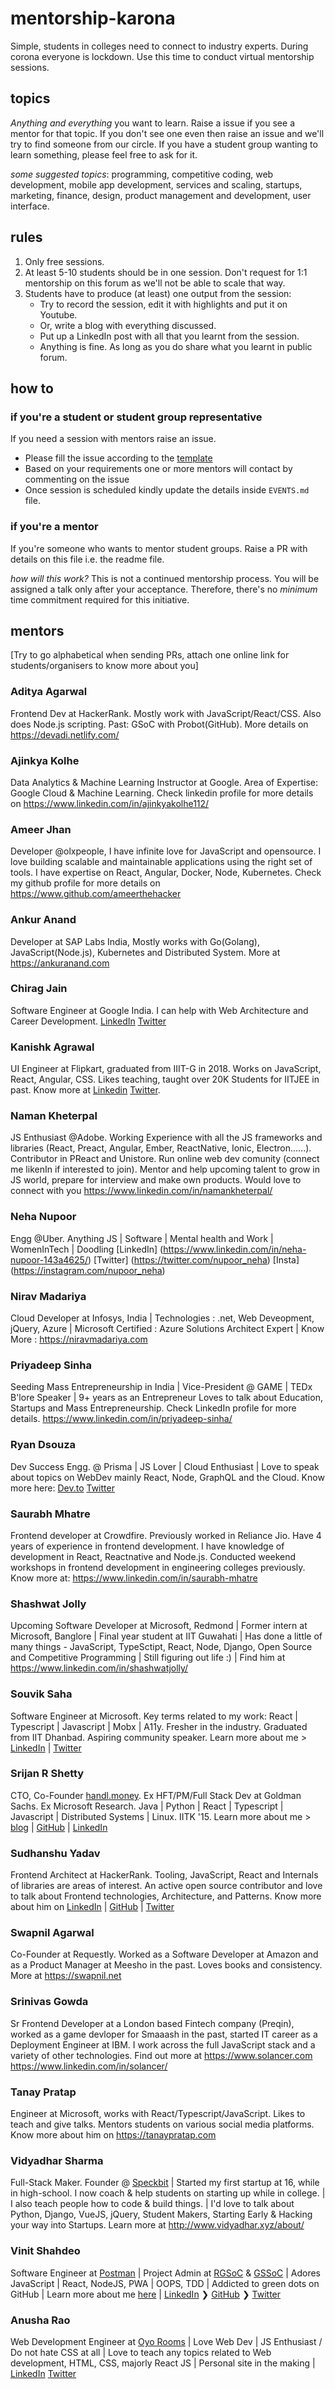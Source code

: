 # mentorship-karona
Simple, students in colleges need to connect to industry experts. During corona everyone is lockdown. Use this time to conduct virtual mentorship sessions. 

## topics

_Anything and everything_ you want to learn. Raise a issue if you see a mentor for that topic. If you don't see one even then raise an issue and we'll try to find someone from our circle. If you have a student group wanting to learn something, please feel free to ask for it.

*some suggested topics*: programming, competitive coding, web development, mobile app development, services and scaling, startups, marketing, finance, design, product management and development, user interface. 


## rules
1. Only free sessions. 
2. At least 5-10 students should be in one session. Don't request for 1:1 mentorship on this forum as we'll not be able to scale that way.
3. Students have to produce (at least) one output from the session: 
	* Try to record the session, edit it with highlights and put it on Youtube. 
	* Or, write a blog with everything discussed.
	* Put up a LinkedIn post with all that you learnt from the session.
	* Anything is fine. As long as you do share what you learnt in public forum.

## how to

### if you're a student or student group representative
If you need a session with mentors raise an issue.
- Please fill the issue according to the [template](https://github.com/tanaypratap/mentorship-karona/blob/master/.github/ISSUE_TEMPLATE/mentorship-session-request.md) 
- Based on your requirements one or more mentors will contact by commenting on the issue
- Once session is scheduled kindly update the details inside `EVENTS.md` file.

### if you're a mentor
If you're someone who wants to mentor student groups. 
Raise a PR with details on this file i.e. the readme file. 

*how will this work?*
This is not a continued mentorship process. You will be assigned a talk only after your acceptance. Therefore, there's no _minimum_ time commitment required for this initiative. 

## mentors
[Try to go alphabetical when sending PRs, attach one online link for students/organisers to know more about you]

### Aditya Agarwal
Frontend Dev at HackerRank. Mostly work with JavaScript/React/CSS. Also does Node.js scripting. Past: GSoC with Probot(GitHub). More details on https://devadi.netlify.com/

### Ajinkya Kolhe
Data Analytics & Machine Learning Instructor at Google. Area of Expertise: Google Cloud & Machine Learning. Check linkedin profile for more details on https://www.linkedin.com/in/ajinkyakolhe112/

### Ameer Jhan
Developer @olxpeople, I have infinite love for JavaScript and opensource. I love building scalable and maintainable applications using the right set of tools. I have expertise on React, Angular, Docker, Node, Kubernetes. Check my github profile for more details on https://www.github.com/ameerthehacker

### Ankur Anand
Developer at SAP Labs India, Mostly works with Go(Golang), JavaScript(Node.js), Kubernetes and Distributed System.
More at https://ankuranand.com 

### Chirag Jain
Software Engineer at Google India. I can help with Web Architecture and Career Development.
[LinkedIn](https://www.linkedin.com/in/chirgjn) [Twitter](https://twitter.com/cjTheDev)

### Kanishk Agrawal
UI Engineer at Flipkart, graduated from IIIT-G in 2018. Works on JavaScript, React, Angular, CSS. Likes teaching, taught over 20K Students for IITJEE in past. 
Know more at [Linkedin](https://www.linkedin.com/in/agrawalkanishk3004/) [Twitter](https://twitter.com/KanishkAgrawal).

### Naman Kheterpal
JS Enthusiast @Adobe. Working Experience with all the JS frameworks and libraries (React, Preact, Angular, Ember, ReactNative, Ionic, Electron......). Contributor in PReact and Unistore. Run online web dev comunity (connect me likenIn if interested to join). Mentor and help upcoming talent to grow in JS world, prepare for interview and make own products. Would love to connect with you https://www.linkedin.com/in/namankheterpal/

### Neha Nupoor
Engg @Uber. Anything JS | Software | Mental health and Work | WomenInTech | Doodling [LinkedIn] (https://www.linkedin.com/in/neha-nupoor-143a4625/) [Twitter] (https://twitter.com/nupoor_neha) [Insta] (https://instagram.com/nupoor_neha)

### Nirav Madariya
Cloud Developer at Infosys, India | Technologies : .net, Web Deveopment, jQuery, Azure | Microsoft Certified : Azure Solutions Architect Expert | Know More : https://niravmadariya.com

### Priyadeep Sinha
Seeding Mass Entrepreneurship in India | Vice-President @ GAME | TEDx B'lore Speaker | 9+ years as an Entrepreneur
Loves to talk about Education, Startups and Mass Entrepreneurship. Check LinkedIn profile for more details.
https://www.linkedin.com/in/priyadeep-sinha/

### Ryan Dsouza
Dev Success Engg. @ Prisma | JS Lover | Cloud Enthusiast | Love to speak about topics on WebDev mainly React, Node, GraphQL and the Cloud. Know more here:
[Dev.to](https://dev.to/ryands17)
[Twitter](https://twitter.com/ryands1701)

### Saurabh Mhatre
Frontend developer at Crowdfire. Previously worked in Reliance Jio. Have 4 years of experience in frontend development. I have knowledge of development in React, Reactnative and Node.js. Conducted weekend workshops in frontend development in engineering colleges previously. Know more at: https://www.linkedin.com/in/saurabh-mhatre 

### Shashwat Jolly
Upcoming Software Developer at Microsoft, Redmond | Former intern at Microsoft, Banglore | Final year student at IIT Guwahati | Has done a little of many things - JavaScript, TypeSctipt, React, Node, Django, Open Source and Competitive Programming | Still figuring out life :) | Find him at https://www.linkedin.com/in/shashwatjolly/

### Souvik Saha
Software Engineer at Microsoft. Key terms related to my work: React | Typescript | Javascript | Mobx | A11y. Fresher in the industry. Graduated from IIT Dhanbad. Aspiring community speaker. Learn more about me > [LinkedIn](https://www.linkedin.com/in/xanthis23/) | [Twitter](https://twitter.com/xanthis23)

### Srijan R Shetty
CTO, Co-Founder [handl.money](https://handl.money). Ex HFT/PM/Full Stack Dev at Goldman Sachs. Ex Microsoft Research.  Java | Python | React | Typescript | Javascript | Distributed Systems | Linux. IITK '15. Learn more about me > [blog](https://srijanshetty.in) | [GitHub](https://github.com/srijanshetty) | [LinkedIn](https://www.linedin.com/in/srijanshetty)

### Sudhanshu Yadav
Frontend Architect at HackerRank. Tooling, JavaScript, React and Internals of libraries are areas of interest. An active open source contributor and love to talk about Frontend technologies, Architecture, and Patterns. 
Know more about him on [LinkedIn](https://www.linkedin.com/in/yadavsudhanshu/) | [GitHub](https://github.com/s-yadav) | [Twitter](https://twitter.com/_syadav)

### Swapnil Agarwal
Co-Founder at Requestly. Worked as a Software Developer at Amazon and as a Product Manager at Meesho in the past. Loves books and consistency. More at https://swapnil.net

### Srinivas Gowda
Sr Frontend Developer at a London based Fintech company (Preqin), worked as a game devloper for Smaaash in the past, started IT career as a Deployment Engineer at IBM. I work across the full JavaScript stack and a variety of other technologies. Find out more at https://www.solancer.com https://www.linkedin.com/in/solancer/

### Tanay Pratap
Engineer at Microsoft, works with React/Typescript/JavaScript. Likes to teach and give talks. Mentors students on various social media platforms. 
Know more about him on https://tanaypratap.com

### Vidyadhar Sharma
Full-Stack Maker. Founder @ [Speckbit](https://www.speckbit.com) | Started my first startup at 16, while in high-school. I now coach & help students on starting up while in college. | I also teach people how to code & build things. | I'd love to talk about Python, Django, VueJS, jQuery, Student Makers, Starting Early & Hacking your way into Startups. Learn more at http://www.vidyadhar.xyz/about/

### Vinit Shahdeo
Software Engineer at [Postman](https://medium.com/@vinitshahdeo/software-engineering-internship-experience-at-postman-182df16ef33f) | Project Admin at [RGSoC](http://railsgirlssummerofcode.org/) & [GSSoC](https://www.gssoc.tech/) | Adores JavaScript | React, NodeJS, PWA | OOPS, TDD | Addicted to green dots on GitHub | Learn more about me [here](https://fayz.in/stories/s/1522/0/?ckt_id=ZGL1ZGVk&title=story_of_vinit_shahdeo) | [LinkedIn](https://www.linkedin.com/in/vinitshahdeo/) ❯ [GitHub](https://github.com/vinitshahdeo) ❯ [Twitter](https://twitter.com/Vinit_Shahdeo)

### Anusha Rao
Web Development Engineer at [Oyo Rooms](https://www.oyorooms.com/) | Love Web Dev | JS Enthusiast / Do not hate CSS at all | Love to teach any topics related to Web development, HTML, CSS, majorly React JS | Personal site in the making | [LinkedIn](https://www.linkedin.com/in/anusharao/)
[Twitter](https://twitter.com/anrao91)


